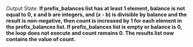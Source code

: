 Output State: **If prefix_balances list has at least 1 element, balance is not equal to 0, x and b are integers, and (x - b) is divisible by balance and the result is non-negative, then count is increased by 1 for each element in the prefix_balances list. If prefix_balances list is empty or balance is 0, the loop does not execute and count remains 0. The results list now contains the value of count.**